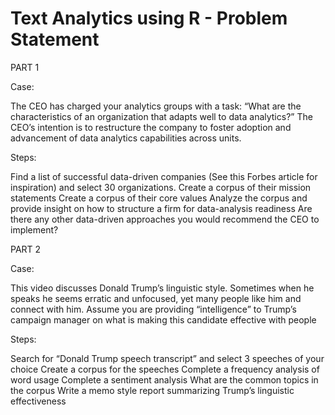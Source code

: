 # Text Analytics using R - Problem Statement

PART 1

Case:

The CEO has charged your analytics groups with a task: “What are the characteristics of an organization that adapts well to data analytics?” The CEO’s intention is to restructure the company to foster adoption and advancement of data analytics capabilities across units.

Steps:

Find a list of successful data-driven companies (See this Forbes article for inspiration) and select 30 organizations.
Create a corpus of their mission statements
Create a corpus of their core values
Analyze the corpus and provide insight on how to structure a firm for data-analysis readiness
Are there any other data-driven approaches you would recommend the CEO to implement?

PART 2

Case:

This video discusses Donald Trump’s linguistic style. Sometimes when he speaks he seems erratic and unfocused, yet many people like him and connect with him.  Assume you are providing “intelligence” to Trump’s campaign manager on what is making this candidate effective with people

Steps:

Search for “Donald Trump speech transcript” and select 3 speeches of your choice
Create a corpus for the speeches
Complete a frequency analysis of word usage
Complete a sentiment analysis
What are the common topics in the corpus
Write a memo style report summarizing Trump’s linguistic effectiveness
